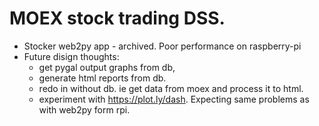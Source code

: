 # MOEX stock trading DSS.
* Stocker web2py app - archived. Poor performance on raspberry-pi
* Future disign thoughts:
    - get pygal output graphs from db,
    - generate html reports from db.
    - redo in without db. ie get data from moex and process it to html.
    - experiment with https://plot.ly/dash. Expecting same problems as with web2py form rpi.
